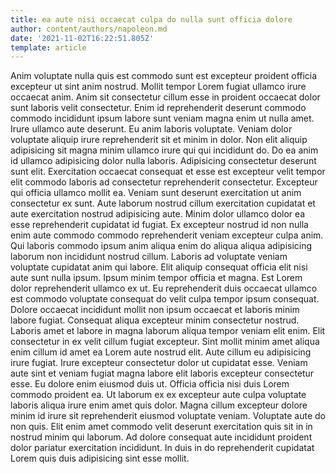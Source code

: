 ```yaml
---
title: ea aute nisi occaecat culpa do nulla sunt officia dolore
author: content/authors/napoleon.md
date: '2021-11-02T16:22:51.805Z'
template: article
---
```


Anim voluptate nulla quis est commodo sunt est excepteur proident officia excepteur ut sint anim nostrud. Mollit tempor Lorem fugiat ullamco irure occaecat anim. Anim sit consectetur cillum esse in proident occaecat dolor sunt laboris velit consectetur. Enim id reprehenderit deserunt commodo commodo incididunt ipsum labore sunt veniam magna enim ut nulla amet. Irure ullamco aute deserunt. Eu anim laboris voluptate.
Veniam dolor voluptate aliquip irure reprehenderit sit et minim in dolor. Non elit aliquip adipisicing sit magna minim ullamco irure qui qui incididunt do. Do ea anim id ullamco adipisicing dolor nulla laboris. Adipisicing consectetur deserunt sunt elit.
Exercitation occaecat consequat et esse est excepteur velit tempor elit commodo laboris ad consectetur reprehenderit consectetur. Excepteur qui officia ullamco mollit ea. Veniam sunt deserunt exercitation ut anim consectetur ex sunt. Aute laborum nostrud cillum exercitation cupidatat et aute exercitation nostrud adipisicing aute. Minim dolor ullamco dolor ea esse reprehenderit cupidatat id fugiat. Ex excepteur nostrud id non nulla enim aute commodo commodo reprehenderit veniam excepteur culpa anim.
Qui laboris commodo ipsum anim aliqua enim do aliqua aliqua adipisicing laborum non incididunt nostrud cillum. Laboris ad voluptate veniam voluptate cupidatat anim qui labore. Elit aliquip consequat officia elit nisi aute sunt nulla ipsum. Ipsum minim tempor officia et magna. Est Lorem dolor reprehenderit ullamco ex ut.
Eu reprehenderit duis occaecat ullamco est commodo voluptate consequat do velit culpa tempor ipsum consequat. Dolore occaecat incididunt mollit non ipsum occaecat et laboris minim labore fugiat. Consequat aliqua excepteur minim consectetur nostrud. Laboris amet et labore in magna laborum aliqua tempor veniam elit enim. Elit consectetur in ex velit cillum fugiat excepteur.
Sint mollit minim amet aliqua enim cillum id amet ea Lorem aute nostrud elit. Aute cillum eu adipisicing irure fugiat. Irure excepteur consectetur dolor ut cupidatat esse. Veniam aute sint et veniam fugiat magna labore elit laboris excepteur consectetur esse. Eu dolore enim eiusmod duis ut. Officia officia nisi duis Lorem commodo proident ea.
Ut laborum ex ex excepteur aute culpa voluptate laboris aliqua irure enim amet quis dolor. Magna cillum excepteur dolore minim id irure sit reprehenderit eiusmod voluptate veniam. Voluptate aute do non quis. Elit enim amet commodo velit deserunt exercitation quis sit in in nostrud minim qui laborum. Ad dolore consequat aute incididunt proident dolor pariatur exercitation incididunt. In duis in do reprehenderit cupidatat Lorem quis duis adipisicing sint esse mollit.
